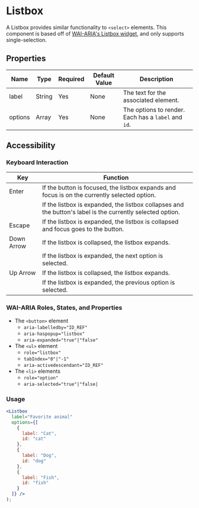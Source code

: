 # Listbox

A Listbox provides similar functionality to `<select>` elements. This component is based off of [WAI-ARIA's Listbox widget](https://www.w3.org/TR/wai-aria-practices-1.1/#Listbox), and only supports single-selection.

## Properties

| Name    | Type   | Required | Default Value | Description                                         |
| ------- | ------ | -------- | ------------- | --------------------------------------------------- |
| label   | String | Yes      | None          | The text for the associated <label> element.        |
| options | Array  | Yes      | None          | The options to render. Each has a `label` and `id`. |

## Accessibility

### Keyboard Interaction

| Key        | Function                                                                                                   |
| ---------- | ---------------------------------------------------------------------------------------------------------- |
| Enter      | If the button is focused, the listbox expands and focus is on the currently selected option.               |
|            | If the listbox is expanded, the listbox collapses and the button's label is the currently selected option. |
| Escape     | If the listbox is expanded, the listbox is collapsed and focus goes to the button.                         |
| Down Arrow | If the listbox is collapsed, the listbox expands.                                                          |
|            | If the listbox is expanded, the next option is selected.                                                   |
| Up Arrow   | If the listbox is collapsed, the listbox expands.                                                          |
|            | If the listbox is expanded, the previous option is selected.                                               |

### WAI-ARIA Roles, States, and Properties

- The `<button>` element
  - `aria-labelledby="ID_REF"`
  - `aria-haspopup="listbox"`
  - `aria-expanded="true"|"false"`
- The `<ul>` element
  - `role="listbox"`
  - `tabIndex="0"|"-1"`
  - `aria-activedescendant="ID_REF"`
- The `<li>` elements
  - `role="option"`
  - `aria-selected="true"|"false|`

### Usage

```jsx
<Listbox
  label="Favorite animal"
  options={[
    {
      label: "Cat",
      id: "cat"
    },
    {
      label: "Dog",
      id: "dog"
    },
    {
      label: "Fish",
      id: "fish"
    }
  ]} />
);
```
